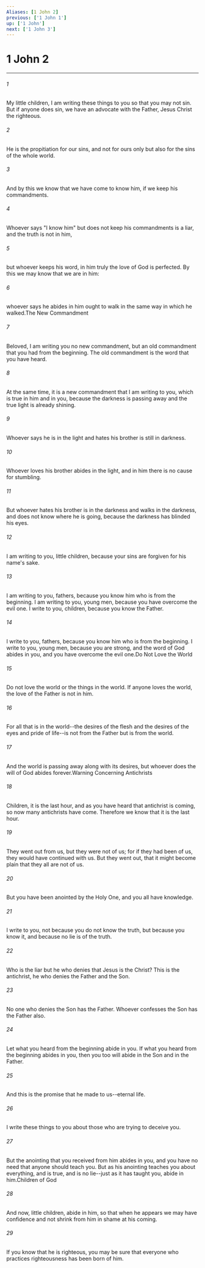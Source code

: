```yaml
---
Aliases: [1 John 2]
previous: ['1 John 1']
up: ['1 John']
next: ['1 John 3']
---
```

# 1 John 2

***

 

###### 1 
My little children, I am writing these things to you so that you may not sin. But if anyone does sin, we have an advocate with the Father, Jesus Christ the righteous. 
 

###### 2 
He is the propitiation for our sins, and not for ours only but also for the sins of the whole world. 
 

###### 3 
And by this we know that we have come to know him, if we keep his commandments. 
 

###### 4 
Whoever says "I know him" but does not keep his commandments is a liar, and the truth is not in him, 
 

###### 5 
but whoever keeps his word, in him truly the love of God is perfected. By this we may know that we are in him: 
 

###### 6 
whoever says he abides in him ought to walk in the same way in which he walked.The New Commandment
 
 

###### 7 
Beloved, I am writing you no new commandment, but an old commandment that you had from the beginning. The old commandment is the word that you have heard. 
 

###### 8 
At the same time, it is a new commandment that I am writing to you, which is true in him and in you, because the darkness is passing away and the true light is already shining. 
 

###### 9 
Whoever says he is in the light and hates his brother is still in darkness. 
 

###### 10 
Whoever loves his brother abides in the light, and in him there is no cause for stumbling. 
 

###### 11 
But whoever hates his brother is in the darkness and walks in the darkness, and does not know where he is going, because the darkness has blinded his eyes.
 
 

###### 12 
I am writing to you, little children, 
 because your sins are forgiven for his name's sake. 
 
 

###### 13 
I am writing to you, fathers, 
 because you know him who is from the beginning. 
 I am writing to you, young men, 
 because you have overcome the evil one. 
 I write to you, children, 
 because you know the Father. 
 
 

###### 14 
I write to you, fathers, 
 because you know him who is from the beginning. 
 I write to you, young men, 
 because you are strong, 
 and the word of God abides in you, 
 and you have overcome the evil one.Do Not Love the World
 
 

###### 15 
Do not love the world or the things in the world. If anyone loves the world, the love of the Father is not in him. 
 

###### 16 
For all that is in the world--the desires of the flesh and the desires of the eyes and pride of life--is not from the Father but is from the world. 
 

###### 17 
And the world is passing away along with its desires, but whoever does the will of God abides forever.Warning Concerning Antichrists
 
 

###### 18 
Children, it is the last hour, and as you have heard that antichrist is coming, so now many antichrists have come. Therefore we know that it is the last hour. 
 

###### 19 
They went out from us, but they were not of us; for if they had been of us, they would have continued with us. But they went out, that it might become plain that they all are not of us. 
 

###### 20 
But you have been anointed by the Holy One, and you all have knowledge. 
 

###### 21 
I write to you, not because you do not know the truth, but because you know it, and because no lie is of the truth. 
 

###### 22 
Who is the liar but he who denies that Jesus is the Christ? This is the antichrist, he who denies the Father and the Son. 
 

###### 23 
No one who denies the Son has the Father. Whoever confesses the Son has the Father also. 
 

###### 24 
Let what you heard from the beginning abide in you. If what you heard from the beginning abides in you, then you too will abide in the Son and in the Father. 
 

###### 25 
And this is the promise that he made to us--eternal life.
 
 

###### 26 
I write these things to you about those who are trying to deceive you. 
 

###### 27 
But the anointing that you received from him abides in you, and you have no need that anyone should teach you. But as his anointing teaches you about everything, and is true, and is no lie--just as it has taught you, abide in him.Children of God
 
 

###### 28 
And now, little children, abide in him, so that when he appears we may have confidence and not shrink from him in shame at his coming. 
 

###### 29 
If you know that he is righteous, you may be sure that everyone who practices righteousness has been born of him.
 
